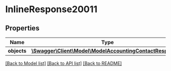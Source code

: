 # InlineResponse20011

## Properties
Name | Type | Description | Notes
------------ | ------------- | ------------- | -------------
**objects** | [**\Swagger\Client\Model\ModelAccountingContactResponse[]**](ModelAccountingContactResponse.md) |  | [optional] 

[[Back to Model list]](../../README.md#documentation-for-models) [[Back to API list]](../../README.md#documentation-for-api-endpoints) [[Back to README]](../../README.md)

